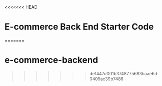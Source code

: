 <<<<<<< HEAD
# E-commerce Back End Starter Code
=======
# e-commerce-backend
>>>>>>> de1447d001b3748775683baae6d0409ac39b7486

